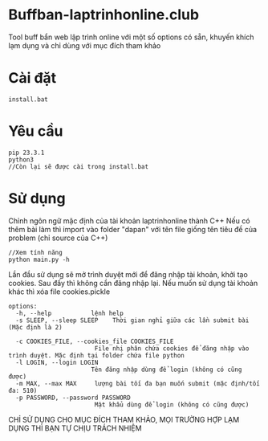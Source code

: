 # Buffban-laptrinhonline.club
Tool buff bẩn web lập trình online với một số options có sẵn, khuyến khích lạm dụng và chỉ dùng với mục đích tham khảo

# Cài đặt
```
install.bat
```
# Yêu cầu
```
pip 23.3.1
python3
//Còn lại sẽ được cài trong install.bat
```
# Sử dụng
Chỉnh ngôn ngữ mặc định của tài khoản laptrinhonline thành C++
Nếu có thêm bài làm thì import vào folder "dapan" với tên file giống tên tiêu đề của problem (chỉ source của C++)
```
//Xem tính năng
python main.py -h
```
Lần đầu sử dụng sẽ mở trình duyệt mới để đăng nhập tài khoản, khởi tạo cookies. Sau đấy thì không cần đăng nhập lại. Nếu muốn sử dụng tài khoản khác thì xóa file cookies.pickle
```
options:
  -h, --help           lệnh help
  -s SLEEP, --sleep SLEEP    Thời gian nghỉ giữa các lần submit bài (Mặc định là 2)
                       
  -c COOKIES_FILE, --cookies_file COOKIES_FILE
                        File nhị phân chứa cookies để đăng nhập vào trình duyệt. Mặc định tại folder chứa file python
  -l LOGIN, --login LOGIN
                       Tên đăng nhập dùng để login (không có cũng được)
  -m MAX, --max MAX     lượng bài tối đa bạn muốn submit (mặc định/tối đa: 510)
  -p PASSWORD, --password PASSWORD
                        Mật khẩu dùng để login (không có cũng được)
```
CHỈ SỬ DỤNG CHO MỤC ĐÍCH THAM KHẢO, MỌI TRƯỜNG HỢP LẠM DỤNG THÌ BẠN TỰ CHỊU TRÁCH NHIỆM
